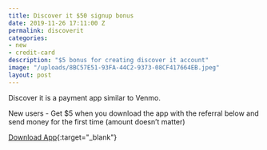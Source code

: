 ```yaml
---
title: Discover it $50 signup bonus
date: 2019-11-26 17:11:00 Z
permalink: discoverit
categories:
- new
- credit-card
description: "$5 bonus for creating discover it account"
image: "/uploads/8BC57E51-93FA-44C2-9373-08CF417664EB.jpeg"
layout: post
---
```


Discover it is a payment app similar to Venmo.

New users - Get $5 when you download the app with the referral below and send money for the first time (amount doesn’t matter)

[Download App](https://cash.me/app/QBTMSMM){:target="_blank"}